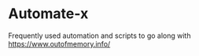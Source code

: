 # Automate-x

Frequently used automation and scripts to go along with https://www.outofmemory.info/
